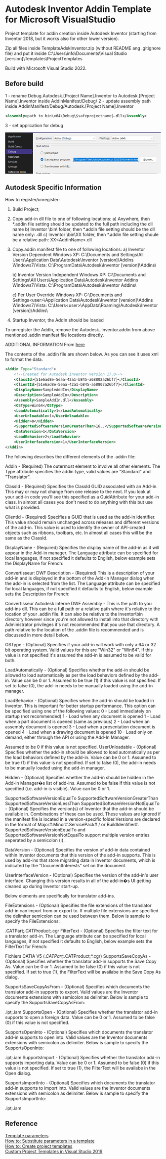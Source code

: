 # Autodesk Inventor Addin Template for Microsoft VisualStudio

Project template for addin creation inside Autodesk Inventor (starting from Inventor 2018, but it works also for other lower version).

Zip all files inside TemplateAdskInventor.zip (without README ang .gitignore file) and put it inside C:\Users\info\Documents\Visual Studio [version]\Templates\ProjectTemplates

Build with Microsoft Visual Studio 2022.

## Before build

1 - rename Debug.Autodesk.[Project Name].Inventor to Autodesk.[Project Name].Inventor inside AddinManifest/Debug/
2 - update assembly path inside AddinManifest/Debug/Autodesk.[Project Name].Inventor

```xml
<Assembly>path to bin\x64\Debug\$safeprojectname$.dll</Assembly>
```

3 - set application for debug

![Application for Debug](./ExcludeFromProject/DebugSetup.png)  

## Autodesk Specific Information

How to register/unregister:

1) Build Project;

2) Copy add-in dll file to one of following locations: 
	a) Anywhere, then *.addin file <Assembly> setting should be updated to the full path including the dll name
	b) Inventor <InstallPath>\bin\ folder, then *.addin file <Assembly> setting should be the dll name only: <AddInName>.dll
	c) Inventor <InstallPath>\bin\XX folder, then *.addin file <Assembly> setting shoule be a relative path: XX\<AddInName>.dll

3) Copy.addin manifest file to one of following locations:
	a) Inventor Version Dependent
	Windows XP:
		C:\Documents and Settings\All Users\Application Data\Autodesk\Inventor [version]\Addins\
	Windows7/Vista:
		C:\ProgramData\Autodesk\Inventor [version]\Addins\

	b) Inventor Version Independent
	Windows XP:
		C:\Documents and Settings\All Users\Application Data\Autodesk\Inventor Addins\
	Windows7/Vista:
		C:\ProgramData\Autodesk\Inventor Addins\

	c) Per User Override
	Windows XP:
		C:\Documents and Settings\<user>\Application Data\Autodesk\Inventor [version]\Addins\
	Windows7/Vista:
		C:\Users\<user>\AppData\Roaming\Autodesk\Inventor [version]\Addins\

4) Startup Inventor, the AddIn should be loaded

To unregister the AddIn, remove the Autodesk.<AddInName>.Inventor.addin from above mentioned .addin manifest file locations directly.

ADDITIONAL INFORMATION
From [here](http://help.autodesk.com/view/INVNTOR/2018/ENU/?guid=GUID-52422162-1784-4E8F-B495-CDB7BE9987AB)

The contents of the .addin file are shown below. As you can see it uses xml to format the data.

```xml
<Addin Type="Standard">
    <!--Created for Autodesk Inventor Version 17.0--> 
    <ClassId>{51e6ad8e-5eaa-42a1-b845-a68802a26bf7}</ClassId>
    <ClientId>{51e6ad8e-5eaa-42a1-b845-a68802a26bf7}</ClientId>
    <DisplayName>SampleAddIn</DisplayName>
    <Description>SampleAddIn</Description> 
    <Assembly>SampleAddIn.dll</Assembly>
    <OSType>Win64</OSType>
    <LoadAutomatically>1</LoadAutomatically> 
    <UserUnloadable>1</UserUnloadable>
    <Hidden>0</Hidden> 
    <SupportedSoftwareVersionGreaterThan>16..</SupportedSoftwareVersionGreaterThan>
    <DataVersion>1</DataVersion> 
    <LoadBehavior>2</LoadBehavior> 
    <UserInterfaceVersion>1</UserInterfaceVersion>
</Addin> 
```

The following describes the different elements of the .addin file:

Addin - (Required) The outermost element to involve all other elements. The Type attribute specifies the addin type, valid values are "Standard" and "Translator".

ClassId - (Required) Specifies the ClassId GUID associated with an Add-in. This may or may not change from one release to the next. If you look at your add-in code you'll see this specified as a GuidAttribute for your add-in class. In almost all cases you don't need to do anything with this but use what is provided.

ClientId - (Required) Specifies a GUID that is used as the add-in identifier. This value should remain unchanged across releases and different versions of the add-in. This value is used to identify the owner of API-created objects such as ribbons, toolbars, etc. In almost all cases this will be the same as the ClassId.

DisplayName - (Required) Specifies the display name of the add-in as it will appear in the Add-in manager. The Language attribute can be specified for local languages, if not specified it defaults to English, below example sets the DisplayName for French:

<DisplayName Language="1036">Convertisseur: DWF</DisplayName>
Description - (Required) This is a description of your add-in and is displayed in the bottom of the Add-In Manager dialog when the add-in is selected from the list. The Language attribute can be specified for local languages, if not specified it defaults to English, below example sets the Description for French:

<Description Language="1036">Convertisseur Autodesk interne DWF</Description>
Assembly - This is the path to you add-ins dll. This can be a full path or a relative path where it's relative to the location of your .addin file. It can also be relative to the Inventor\bin directory however since you're not allowed to install into that directory with Administrator privileges it's not recommended that you use that directory. A path relative to the location of the .addin file is recommended and is discussed in more detail below.

OSType - (Optional) Specifies if your add-in will work with only a 64 or 32 bit operating system. Valid values for this are "Win32" or "Win64". If this value is not specified it's assumed the add-in is assumed to be valid for both.

LoadAutomatically - (Optional) Specifies whether the add-in should be allowed to load automatically as per the load behaviors defined by the add-in. Value can be 0 or 1. Assumed to be true (1) if this value is not specified. If set to false (0), the add-in needs to be manually loaded using the add-in manager.

LoadBehavior - (Optional) Specifies when the add-in should be loaded in Inventor. This is important for better startup performance. This option can be specified using one of the following values:
0 - Load immediately on startup (not recommended)
1 - Load when any document is opened
1 - Load when a part document is opened (same as previous)
2 - Load when an assembly document is opened
3 - Load when a presentation document is opened
4 - Load when a drawing document is opened
10 - Load only on demand, either through the API or using the Add-In Manager.

Assumed to be 0 if this value is not specified.
UserUnloadable - (Optional) Specifies whether the add-in should be allowed to load automatically as per the load behaviors defined by the add-in. Value can be 0 or 1. Assumed to be true (1) if this value is not specified. If set to false (0), the add-in needs to be manually loaded using the add-in manager.

Hidden - (Optional) Specifies whether the add-in should be hidden in the Add-in Manager�s list of add-ins. Assumed to be false if this value is not specified (i.e. add-in is visible). Value can be 0 or 1.

SupportedSoftwareVersionEqualTo
SupportedSoftwareVersionGreaterThan
SupportedSoftwareVersionLessThan
SupportedSoftwareVersionNotEqualTo - (Optional) Specifies the version(s) of Inventor that the add-in should be available in. Combinations of these can be used. These values are ignored if the manifest file is located in a version-specific folder.Versions are declared in the format of Major#.Minor#.ServicePack# / or BuildIdentifier#. SupportedSoftwareVersionEqualTo and SupportedSoftwareVersionNotEqualTo support multiple version entries seperated by a semicolon (;).

DataVersion - (Optional) Specifies the version of add-in data contained within Inventor documents that this version of the add-in supports. This is used by add-ins that store migrating data in Inventor documents, which is indicated by the "DocumentInterests" set on the document.

UserInterfaceVersion - (Optional) Specifies the version of the add-in's user interface. Changing this version results in all of the add-in�s UI getting cleaned up during Inventor start-up.

Below elements are specifically for translator add-ins.

FileExtensions - (Optional) Specifies the file extensions of the translator add-in can import from or export to. If multiple file extensions are specified the delimiter semicolon can be used between them. Below is sample to specify the FileExtensions:

<FileExtensions>.CATPart;*.CATProduct;*.cgr</FileExtensions>
FilterText - (Optional) Specifies the filter text for a translator add-in. The Language attribute can be specified for local languages, if not specified it defaults to English, below example sets the FilterText for French:

<FilterText Language="1036">Fichiers CATIA V5 (*.CATPart;*.CATProduct;*.cgr)</FilterText>
SupportsSaveCopyAs - (Optional) Specifies whether the translator add-in supports the Save Copy As. Value can be 0 or 1. Assumed to be false (0) if this value is not specified. If set to true (1), the FilterText will be availabe in the Save Copy As dialog.

SupportsSaveCopyAsFrom - (Optional) Specifies which documents the translator add-in supports to export. Valid values are the Inventor documents extensions with semicolon as delimiter. Below is sample to specify the SupportsSaveCopyAsFrom:

<SupportsSaveCopyAsFrom>.ipt;.iam</SupportsSaveCopyAsFrom>
SupportsOpen - (Optional) Specifies whether the translator add-in supports to open a foreign data. Value can be 0 or 1. Assumed to be false (0) if this value is not specified.

SupportsOpenInto - (Optional) Specifies which documents the translator add-in supports to open into. Valid values are the Inventor documents extensions with semicolon as delimiter. Below is sample to specify the SupportsOpenInto:

<SupportsOpenInto>.ipt;.iam</SupportsOpenInto>
SupportsImport - (Optional) Specifies whether the translator add-in supports importing data. Value can be 0 or 1. Assumed to be false (0) if this value is not specified. If set to true (1), the FilterText will be availabe in the Open dialog.

SupportsImportInto - (Optional) Specifies which documents the translator add-in supports to import into. Valid values are the Inventor documents extensions with semicolon as delimiter. Below is sample to specify the SupportsImportInto:

<SupportsImportInto>.ipt;.iam</SupportsImportInto>

## Reference

[Template parameters](https://learn.microsoft.com/en-us/visualstudio/ide/template-parameters?view=vs-2022)  
[How to: Substitute parameters in a template](https://learn.microsoft.com/en-us/visualstudio/ide/how-to-substitute-parameters-in-a-template?view=vs-2022)  
[How to: Create project templates](https://learn.microsoft.com/en-us/visualstudio/ide/how-to-create-project-templates?view=vs-2022)  
[Custom Project Templates in Visual Studio 2019](https://www.youtube.com/watch?v=DLLsmb7En_8)  
